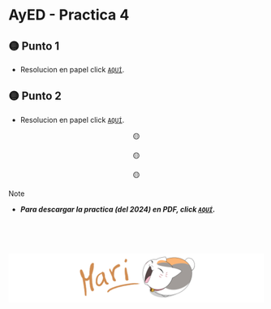 # AyED - Practica 4

## 🟡 Punto 1

* Resolucion en papel click [<code>AQUÍ</code>](/AyEDproject/src/practica04/Resoluciones/ejercicio01.pdf).

## 🟡 Punto 2

* Resolucion en papel click [<code>AQUÍ</code>](/AyEDproject/src/practica04/Resoluciones/ejercicio02.pdf).

<p align=center>🟡</p>
<p align=center>🟡</p>
<p align=center>🟡</p>

>[!NOTE]
>
> * ***Para descargar la practica (del 2024) en PDF, click [<code>AQUÍ</code>](https://drive.google.com/file/d/1sYPcvQBuMjRXfDE043e5X8PwxbwT9_XL/view?usp=sharing).***


<br>
<br>
<br>


<p><img align="center" src="https://github.com/Marimari2342/Marimari2342/blob/main/firmagith.png" alt="marigit"/></p>